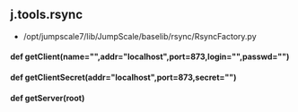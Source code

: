 ## j.tools.rsync

- /opt/jumpscale7/lib/JumpScale/baselib/rsync/RsyncFactory.py

    

#### def getClient(name="",addr="localhost",port=873,login="",passwd="") 

#### def getClientSecret(addr="localhost",port=873,secret="") 

#### def getServer(root) 

